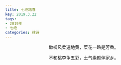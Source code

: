 ```yaml
---
title: 七绝踏春
key: 2019.3.22
tags: 
- 2019年 
- 七绝
categories: 律诗
---
```


<p align="center">嫰柳风柔遍地黄，菜花一路是芳香。
</p>
<p align="center">不和桃李争五彩，土气素颜伴家乡。
</p>
